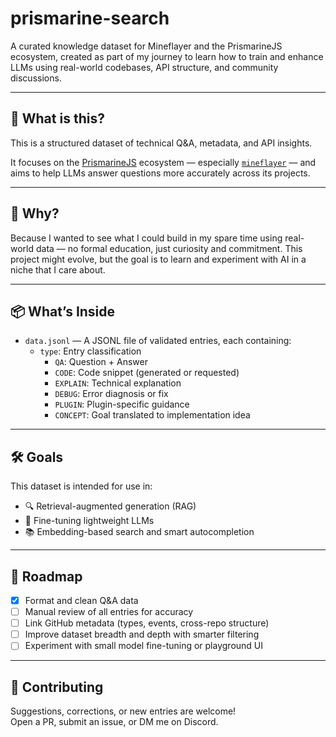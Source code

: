 # prismarine-search

A curated knowledge dataset for Mineflayer and the PrismarineJS ecosystem, created as part of my journey to learn how to train and enhance LLMs using real-world codebases, API structure, and community discussions.

---

## 🧠 What is this?

This is a structured dataset of technical Q&A, metadata, and API insights.

It focuses on the [PrismarineJS](https://github.com/PrismarineJS) ecosystem — especially [`mineflayer`](https://github.com/PrismarineJS/mineflayer) — and aims to help LLMs answer questions more accurately across its projects.

---

## 🤔 Why?

Because I wanted to see what I could build in my spare time using real-world data — no formal education, just curiosity and commitment. This project might evolve, but the goal is to learn and experiment with AI in a niche that I care about.

---

## 📦 What’s Inside

- `data.jsonl` — A JSONL file of validated entries, each containing:
  - `type`: Entry classification
    - `QA`: Question + Answer
    - `CODE`: Code snippet (generated or requested)
    - `EXPLAIN`: Technical explanation
    - `DEBUG`: Error diagnosis or fix
    - `PLUGIN`: Plugin-specific guidance
    - `CONCEPT`: Goal translated to implementation idea

---

## 🛠️ Goals

This dataset is intended for use in:
- 🔍 Retrieval-augmented generation (RAG)
- 🧪 Fine-tuning lightweight LLMs
- 📚 Embedding-based search and smart autocompletion

---

## 🚧 Roadmap

- [x] Format and clean Q&A data
- [ ] Manual review of all entries for accuracy
- [ ] Link GitHub metadata (types, events, cross-repo structure)
- [ ] Improve dataset breadth and depth with smarter filtering
- [ ] Experiment with small model fine-tuning or playground UI

---

## 🙌 Contributing

Suggestions, corrections, or new entries are welcome!  
Open a PR, submit an issue, or DM me on Discord.
